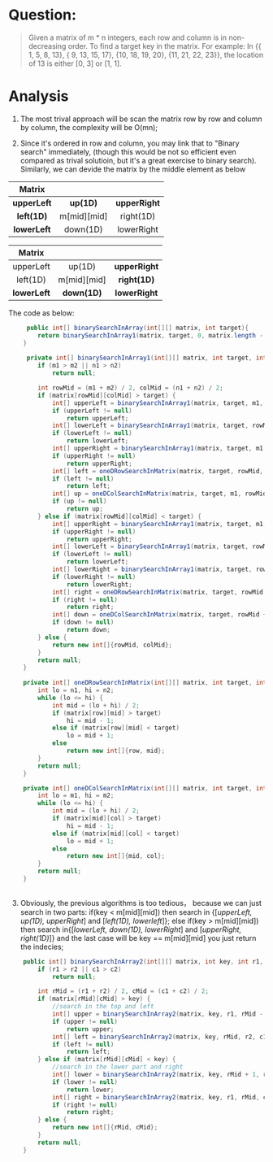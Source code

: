 
# Question:
> Given a matrix of m * n integers, each row and column is in non-decreasing order. To find a target key in the matrix.
For example: In {{ 1,  5,  8, 13}, { 9, 13, 15, 17}, {10, 18, 19, 20}, {11, 21, 22, 23}}, the location of 13 is either [0, 3] or [1, 1].

# Analysis
1. The most trival approach will be scan the matrix row by row and column by column, the complexity will be O(mn);

2. Since it's ordered in row and column, you may link that to "Binary search" immediately, (though this would be not so efficient even compared as trival solutioin, but it's a great exercise to binary search).
Similarly, we can devide the matrix by the middle element as below

|Matrix| | | 
|:-:|:-:|:-:|
| __upperLeft__ |   __up(1D)__    | __upperRight__ |  
| __left(1D)__  | m[mid][mid] | right(1D)  |
| __lowerLeft__ |   down(1D)  | lowerRight |

|Matrix| | |
|:-:|:-:|:-:|
| upperLeft |   up(1D)    | __upperRight__ |  
| left(1D)  | m[mid][mid] | __right(1D)__  |
| __lowerLeft__ |   __down(1D)__  | __lowerRight__ |

The code as below:
```java
     public int[] binarySearchInArray(int[][] matrix, int target){
	    return binarySearchInArray1(matrix, target, 0, matrix.length - 1, 0, matrix[0].length - 1);
	}
     
     private int[] binarySearchInArray1(int[][] matrix, int target, int m1, int m2, int n1, int n2) {
        if (m1 > m2 || n1 > n2)
            return null;

        int rowMid = (m1 + m2) / 2, colMid = (n1 + n2) / 2;
        if (matrix[rowMid][colMid] > target) {
            int[] upperLeft = binarySearchInArray1(matrix, target, m1, rowMid - 1, n1, colMid - 1);
            if (upperLeft != null)
                return upperLeft;
            int[] lowerLeft = binarySearchInArray1(matrix, target, rowMid + 1, m2, n1, colMid - 1);
            if (lowerLeft != null)
                return lowerLeft;
            int[] upperRight = binarySearchInArray1(matrix, target, m1, rowMid - 1, colMid + 1, n2);
            if (upperRight != null)
                return upperRight;
            int[] left = oneDRowSearchInMatrix(matrix, target, rowMid, n1, colMid - 1);
            if (left != null)
                return left;
            int[] up = oneDColSearchInMatrix(matrix, target, m1, rowMid - 1, colMid);
            if (up != null)
                return up;
        } else if (matrix[rowMid][colMid] < target) {
            int[] upperRight = binarySearchInArray1(matrix, target, m1, rowMid - 1, colMid + 1, n2);
            if (upperRight != null)
                return upperRight;
            int[] lowerLeft = binarySearchInArray1(matrix, target, rowMid + 1, m2, n1, colMid - 1);
            if (lowerLeft != null)
                return lowerLeft;
            int[] lowerRight = binarySearchInArray1(matrix, target, rowMid + 1, m2, colMid + 1, n2);
            if (lowerRight != null)
                return lowerRight;
            int[] right = oneDRowSearchInMatrix(matrix, target, rowMid, colMid + 1, n2);
            if (right != null)
                return right;
            int[] down = oneDColSearchInMatrix(matrix, target, rowMid + 1, m2, colMid);
            if (down != null)
                return down;
        } else {
            return new int[]{rowMid, colMid};
        }
        return null;
    }
    
    private int[] oneDRowSearchInMatrix(int[][] matrix, int target, int row, int n1, int n2) {
        int lo = n1, hi = n2;
        while (lo <= hi) {
            int mid = (lo + hi) / 2;
            if (matrix[row][mid] > target)
                hi = mid - 1;
            else if (matrix[row][mid] < target)
                lo = mid + 1;
            else
                return new int[]{row, mid};
        }
        return null;
    }

    private int[] oneDColSearchInMatrix(int[][] matrix, int target, int m1, int m2, int col) {
        int lo = m1, hi = m2;
        while (lo <= hi) {
            int mid = (lo + hi) / 2;
            if (matrix[mid][col] > target)
                hi = mid - 1;
            else if (matrix[mid][col] < target)
                lo = mid + 1;
            else
                return new int[]{mid, col};
        }
        return null;
    }
    
```
3. Obviously, the previous algorithms is too tedious， because we can just search in two parts: if(key < m[mid][mid]) then search in  {[_upperLeft, up(1D), upperRight_] and [_left(1D), lowerleft_]}; else if(key > m[mid][mid]) then search in{[_lowerLeft, down(1D), lowerRight_] and [_upperRight, right(1D)_]} and the last case will be key == m[mid][mid] you just return the indecies; 
```java
    public int[] binarySearchInArray2(int[][] matrix, int key, int r1, int r2, int c1, int c2) {
        if (r1 > r2 || c1 > c2)
            return null;

        int rMid = (r1 + r2) / 2, cMid = (c1 + c2) / 2;
        if (matrix[rMid][cMid] > key) {
            //search in the top and left
            int[] upper = binarySearchInArray2(matrix, key, r1, rMid - 1, c1, c2);
            if (upper != null)
                return upper;
            int[] left = binarySearchInArray2(matrix, key, rMid, r2, c1, cMid - 1);
            if (left != null)
                return left;
        } else if (matrix[rMid][cMid] < key) {
            //search in the lower part and right
            int[] lower = binarySearchInArray2(matrix, key, rMid + 1, r2, c1, c2);
            if (lower != null)
                return lower;
            int[] right = binarySearchInArray2(matrix, key, r1, rMid, cMid + 1, c2);
            if (right != null)
                return right;
        } else {
            return new int[]{rMid, cMid};
        }
        return null;
    }

```



